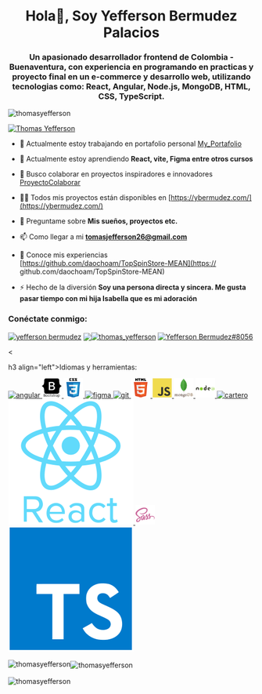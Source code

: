 <h1 align="center">Hola👋, Soy Yefferson Bermudez Palacios</h1>
<h3 align="center">Un apasionado desarrollador frontend de Colombia - Buenaventura, con experiencia en programando en practicas y proyecto final en un e-commerce y desarrollo web, utilizando tecnologias como: React, Angular, Node.js, MongoDB, HTML, CSS, TypeScript.</h3> <p align="left"> <img src="https://komarev.com/ghpvc /?username=thomasyefferson&label=Profile%20views&color=0e75b6&style=flat" alt="thomasyefferson" /> </p> <palign="left"> <a href="https://github.com/ryo-ma/ trofeo-perfil-github"><img src="https://trofeo-perfil-github.vercel.app/?username=thomasyefferson" alt="Thomas Yefferson" /></a> </palign=>

- 🔭 Actualmente estoy trabajando en portafolio personal [My_Portafolio](https://github.com/ThomasYefferson/My_Portafolio)

- 🌱 Actualmente estoy aprendiendo **React, vite, Figma entre otros cursos**

- 👯 Busco colaborar en proyectos inspiradores e innovadores [ProyectoColaborar](https://github.com/ThomasYefferson/ProyectoColaborar)

- 👨‍💻 Todos mis proyectos están disponibles en [https://ybermudez.com/](https://ybermudez.com/)

- 💬 Preguntame sobre **Mis sueños, proyectos etc.**

- 📫 Como llegar a mi **tomasjefferson26@gmail.com**

- 📄 Conoce mis experiencias [https://github.com/daochoam/TopSpinStore-MEAN](https:// github.com/daochoam/TopSpinStore-MEAN)

- ⚡ Hecho de la diversión **Soy una persona directa y sincera. Me gusta pasar tiempo con mi hija Isabella que es mi adoración**

<h3 align="left">Conéctate conmigo:</h3>
<p align="left">
<a href="https://linkedin.com /en/yefferson bermúdez" target="en blanco"><img align="center" src="https://raw.githubusercontent.com/rahuldkjain/github-profile-readme-generator/master/src/images/icons/ Social/linked-in-alt.svg" alt="yefferson bermudez" height="30" width="40" /></a> <a
href="https://fb.com/thomas yefferson bermudez" target ="en blanco"><img align="center" src="https://raw.githubusercontent.
<a href="https://instagram.com/thomas_yefferson" target="blank"><img align="center" src="https://raw.githubusercontent.com/rahuldkjain/github-profile-readme-generator /master/src/images/icons/Social/instagram.svg" alt="thomas_yefferson" height="30" width="40" /></a>
<a href="https://discord.gg/Yefferson Bermudez#8056" target="blank"><img align="center" src="https://raw.githubusercontent.com/rahuldkjain/github-profile-readme-generator/master/src/images/icons/Social/ discord.svg" alt="Yefferson Bermudez#8056" height="30" width="40" /></a> </p>
<

h3 align="left">Idiomas y herramientas:</h3>
<p align="left"> <a href="https://angular.io" target="_blank" rel="noreferrer"> <img src="https://angular.io/assets/images/logos /angular/angular.svg" alt="angular" ancho="40" altura="40"/> </a> <a href="https://getbootstrap.com" target="_blank" rel="noreferrer "> <img src="https://raw.githubusercontent.com/devicons/devicon/master/icons/bootstrap/bootstrap-plain-wordmark.svg" alt="bootstrap" width="40" height="40" /> </a> <a href="https://www.w3schools.com/css/" target="_blank" rel="noreferrer"> <img src="https://raw.githubusercontent.com/devicons/devicon/master/icons/css3/css3-original-wordmark.svg" alt="css3" width="40" height="40"/> </a> <a href="https: //www.figma.com/" target="_blank" rel="noreferrer"> <img src="https://www.vectorlogo.zone/logos/figma/figma-icon.svg" alt="figma" width="40" height="40"/> </a> <a href="https://git-scm.com/" target="_blank" rel="noreferrer"> <img src="https: //www.vectorlogo.zone/logos/git-scm/git-scm-icon.svg" alt="git" width="40" height="40"/> </a> <a href="https: //www.w3.org/html/" objetivo="_blank" rel="noreferrer"> <img src="https://raw.githubusercontent.com/devicons/devicon/master/icons/html5/html5-original-wordmark.svg" alt="html5" width="40 " height="40"/> </a> <a href="https://developer.mozilla.org/en-US/docs/Web/JavaScript" target="_blank" rel="noreferrer"> <img src="https://raw.githubusercontent.com/devicons/devicon/master/icons/javascript/javascript-original.svg" alt="javascript" width="40" height="40"/> </a> <a href="https://www.mongodb.com/" target="_blank" rel="noreferrer"> <img src="https://raw.githubusercontent.com/devicons/devicon/master/icons/mongodb/mongodb-original-wordmark.svg" alt="mongodb" width="40" height="40"/> </a> <a href="https:// nodejs.org" target="_blank" rel="noreferrer"> <img src="https://raw.githubusercontent.com/devicons/devicon/master/icons/nodejs/nodejs-original-wordmark.svg" alt= "nodejs" width="40" height="40"/> </a> <a href="https://postman.com" target="_blank" rel="noreferrer"> <img src="https: //www.vectorlogo.zone/logos/getpostman/getpostman-icon.svg" alt="cartero" width="40" height="40"/> </a> <a href="https://reactjs.org/" target="_blank" rel="noreferrer"> <img src="https://raw.githubusercontent.com/devicons/devicon/master/icons/react/react-original-wordmark.svg " alt="reaccionar" ancho="40" altura="40"/> </a> <a href="https://sass-lang.com" target="_blank" rel="noreferrer"> <img src="https://raw.githubusercontent.com/devicons/devicon/master/icons/sass/sass-original.svg" alt="sass" width="40" height="40"/> </a> <a href="https://www.typescriptlang.org/" target="_blank" rel="noreferrer"> <img src="https://raw.githubusercontent.com/devicons/devicon/master/icons/typescript/typescript-original.svg" alt="mecanografiado" ancho="40" altura="40"/> </a> </p>

<p><img align="left" src="https://github-readme-stats.vercel.app/api/top-langs?username=thomasyefferson&show_icons=true&locale=en&layout=compact" alt="thomasyefferson" /> </p>

<p> <img align="center" src="https://github-readme-stats.vercel.app/api?username=thomasyefferson&show_icons=true&locale=en" alt="thomasyefferson" /> </p>

<p><img align="center" src="https://github-readme-streak-stats.herokuapp.com/?user=thomasyefferson&" alt="thomasyefferson" /></p>